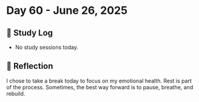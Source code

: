 # Day 60 - June 26, 2025

## 📘 Study Log
- No study sessions today.

## 💬 Reflection
I chose to take a break today to focus on my emotional health. Rest is part of the process. Sometimes, the best way forward is to pause, breathe, and rebuild.
